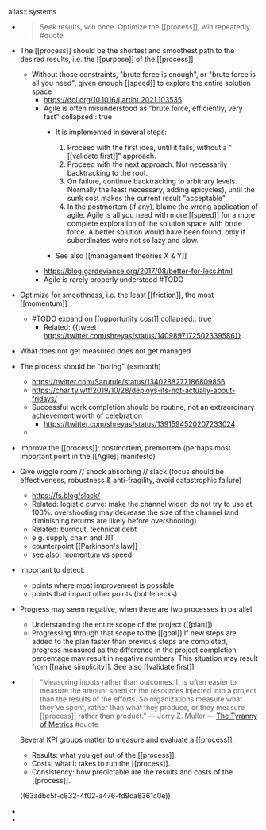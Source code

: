 alias:: systems

- > Seek results, win once. Optimize the [[process]], win repeatedly. #quote
- The [[process]] should be the shortest and smoothest path to the desired results, i.e. the [[purpose]] of the [[process]]
	- Without those constraints, "brute force is enough", or "brute force is all you need", given enough [[speed]] to explore the entire solution space
		- https://doi.org/10.1016/j.artint.2021.103535
		- Agile is often misunderstood as "brute force, efficiently, very fast"
		  collapsed:: true
			- It is implemented in several steps:
			  
			  1. Proceed with the first idea, until it fails, without a "[[validate first]]" approach.
			  2. Proceed with the next approach. Not necessarily backtracking to the root.
			  3. On failure, continue backtracking to arbitrary levels. Normally the least necessary, adding epicycles), until the sunk cost makes the current result "acceptable"
			  4. In the postmortem (if any), blame the wrong application of agile. Agile is all you need with more [[speed]] for a more complete exploration of the solution space with brute force. A better solution would have been found, only if subordinates were not so lazy and slow.
			- See also [[management theories X & Y]]
		- https://blog.gardeviance.org/2017/08/better-for-less.html
		- Agile is rarely properly understood #TODO
- Optimize for smoothness, i.e. the least [[friction]], the most [[momentum]]
	- #TODO expand on [[opportunity cost]]
	  collapsed:: true
		- Related: {{tweet https://twitter.com/shreyas/status/1409897172502339586}}
- What does not get measured does not get managed
- The process should be "boring" (≈smooth)
	- https://twitter.com/Sarutule/status/1340288277186809856
	- https://charity.wtf/2019/10/28/deploys-its-not-actually-about-fridays/
	- Successful work completion should be routine, not an extraordinary achievement worth of celebration
		- https://twitter.com/shreyas/status/1391594520207233024
	-
- Improve the [[process]]: postmortem, premortem (perhaps most important point in the [[Agile]] manifesto)
- Give wiggle room // shock absorbing // slack (focus should be effectiveness, robustness & anti-fragility, avoid catastrophic failure)
	- https://fs.blog/slack/
	- Related: logistic curve: make the channel wider, do not try to use at 100%: overshooting may decrease the size of the channel (and diminishing returns are likely before overshooting)
	- Related: burnout, technical debt
	- e.g. supply chain and JIT
	- counterpoint [[Parkinson's law]]
	- see also: momentum vs speed
- Important to detect:
  * points where most improvement is possible
  * points that impact other points (bottlenecks)
- Progress may seem negative, when there are two processes in parallel
  * Understanding the entire scope of the project ([[plan]])
  * Progressing through that scope to the [[goal]]
  If new steps are added to the plan faster than previous steps are completed, progress measured as the difference in the project completion percentage may result in negative numbers. This situation may result from [[naive simplicity]]. See also [[validate first]]
- > “Measuring inputs rather than outcomes. It is often easier to measure the amount spent or the resources injected into a project than the results of the efforts. So organizations measure what they’ve spent, rather than what they produce, or they measure [[process]] rather than product.” — Jerry Z. Muller — [The Tyranny of Metrics](https://twitter.com/tom_d_kerwin/status/1608831886549291013) #quote
  
  Several KPI groups matter to measure and evaluate a [[process]]:
  * Results: what you get out of the [[process]].
  * Costs: what it takes to run the [[process]].
  * Consistency: how predictable are the results and costs of the [[process]].
  
  ((63adbc5f-c832-4f02-a476-fd9ca8361c0e))
-
-